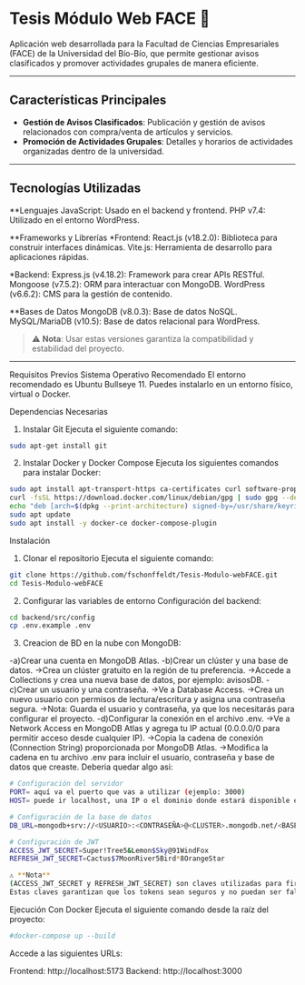 # Tesis Módulo Web FACE 🏫

Aplicación web desarrollada para la Facultad de Ciencias Empresariales (FACE) de la Universidad del Bío-Bío, que permite gestionar avisos clasificados y promover actividades grupales de manera eficiente.

---

## Características Principales

- **Gestión de Avisos Clasificados**: Publicación y gestión de avisos relacionados con compra/venta de artículos y servicios.
- **Promoción de Actividades Grupales**: Detalles y horarios de actividades organizadas dentro de la universidad.

---


## Tecnologías Utilizadas

**Lenguajes
JavaScript: Usado en el backend y frontend.
PHP v7.4: Utilizado en el entorno WordPress.

**Frameworks y Librerías
*Frontend:
React.js (v18.2.0): Biblioteca para construir interfaces dinámicas.
Vite.js: Herramienta de desarrollo para aplicaciones rápidas.

*Backend:
Express.js (v4.18.2): Framework para crear APIs RESTful.
Mongoose (v7.5.2): ORM para interactuar con MongoDB.
WordPress (v6.6.2): CMS para la gestión de contenido.

**Bases de Datos
MongoDB (v8.0.3): Base de datos NoSQL.
MySQL/MariaDB (v10.5): Base de datos relacional para WordPress.

> ⚠️ **Nota**: Usar estas versiones garantiza la compatibilidad y estabilidad del proyecto.

---

Requisitos Previos
Sistema Operativo Recomendado
El entorno recomendado es Ubuntu Bullseye 11. Puedes instalarlo en un entorno físico, virtual o Docker.

Dependencias Necesarias

1. Instalar Git
Ejecuta el siguiente comando:

```bash
sudo apt-get install git
```


2. Instalar Docker y Docker Compose
Ejecuta los siguientes comandos para instalar Docker:

```bash
sudo apt install apt-transport-https ca-certificates curl software-properties-common
curl -fsSL https://download.docker.com/linux/debian/gpg | sudo gpg --dearmor -o /usr/share/keyrings/docker-archive-keyring.gpg
echo "deb [arch=$(dpkg --print-architecture) signed-by=/usr/share/keyrings/docker-archive-keyring.gpg] https://download.docker.com/linux/debian bullseye stable" | sudo tee /etc/apt/sources.list.d/docker.list > /dev/null
sudo apt update
sudo apt install -y docker-ce docker-compose-plugin
```
Instalación
1. Clonar el repositorio
Ejecuta el siguiente comando:

```bash
git clone https://github.com/fschonffeldt/Tesis-Modulo-webFACE.git
cd Tesis-Modulo-webFACE
```
2. Configurar las variables de entorno
Configuración del backend:

```bash
cd backend/src/config
cp .env.example .env
```

3. Creacion de BD en la nube con MongoDB:
   
-a)Crear una cuenta en MongoDB Atlas.
-b)Crear un clúster y una base de datos.
    ->Crea un clúster gratuito en la región de tu preferencia.
    ->Accede a Collections y crea una nueva base de datos, por ejemplo: avisosDB.
-c)Crear un usuario y una contraseña.
    ->Ve a Database Access.
    ->Crea un nuevo usuario con permisos de lectura/escritura y asigna una contraseña segura.
    ->Nota: Guarda el usuario y contraseña, ya que los necesitarás para configurar el proyecto.
-d)Configurar la conexión en el archivo .env.
    ->Ve a Network Access en MongoDB Atlas y agrega tu IP actual (0.0.0.0/0 para permitir acceso desde cualquier IP).
    ->Copia la cadena de conexión (Connection String) proporcionada por MongoDB Atlas.
    ->Modifica la cadena en tu archivo .env para incluir el usuario, contraseña y base de datos que creaste.
Deberia quedar algo asi:
```bash
# Configuración del servidor
PORT= aquí va el puerto que vas a utilizar (ejemplo: 3000)
HOST= puede ir localhost, una IP o el dominio donde estará disponible el servidor (ejemplo: localhost)

# Configuración de la base de datos
DB_URL=mongodb+srv://<USUARIO>:<CONTRASEÑA>@<CLUSTER>.mongodb.net/<BASE_DE_DATOS>?retryWrites=true&w=majority&appName=<APP_NAME>

# Configuración de JWT
ACCESS_JWT_SECRET=Super!Tree5&Lemon$Sky@91WindFox
REFRESH_JWT_SECRET=Cactus$7MoonRiver5Bird*8OrangeStar

⚠️ **Nota** 
(ACCESS_JWT_SECRET y REFRESH_JWT_SECRET) son claves utilizadas para firmar y verificar la autenticidad de los tokens JWT en tu aplicación.
Estas claves garantizan que los tokens sean seguros y no puedan ser falsificados.
```

Ejecución
Con Docker
Ejecuta el siguiente comando desde la raíz del proyecto:

```bash
#docker-compose up --build
```

Accede a las siguientes URLs:

Frontend: http://localhost:5173
Backend: http://localhost:3000

